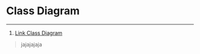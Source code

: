# Class Diagram
____
1. [Link Class Diagram](https://app.diagrams.net/#G1keBINfmyWbbP9B8EzKNoxp_D-PBBnFuQ)
>jajajajaja
